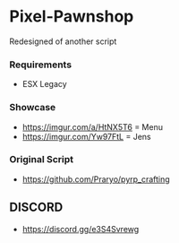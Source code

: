 # Pixel-Pawnshop
Redesigned of another script

### Requirements
- ESX Legacy

### Showcase
- https://imgur.com/a/HtNX5T6 = Menu
- https://imgur.com/Yw97FtL = Jens

### Original Script
- https://github.com/Praryo/pyrp_crafting

## DISCORD
- https://discord.gg/e3S4Svrewg
